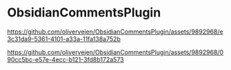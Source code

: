 # ObsidianCommentsPlugin



https://github.com/olivervejen/ObsidianCommentsPlugin/assets/9892968/e3c31da9-5361-4101-a33a-11fa138a752b



https://github.com/olivervejen/ObsidianCommentsPlugin/assets/9892968/090cc5bc-e57e-4ecc-b121-3fd8b172a573

